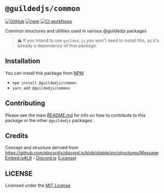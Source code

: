 # `@guildedjs/common`

[![GitHub](https://img.shields.io/badge/License-MIT-yellow.svg)](https://github.com/guildedjs/guilded.js/blob/main/LICENSE)
[![npm](https://img.shields.io/npm/v/@guildedjs/common?color=crimson&logo=npm)](https://www.npmjs.com/package/@guildedjs/common)
[![CI workflows](https://github.com/guildedjs/guilded.js/actions/workflows/ci.yml/badge.svg)](https://github.com/guildedjs/guilded.js/actions/workflows/ci.yml)

Common structures and utilities used in various @guildedjs packages

> ⚠️ If you intend to use `guilded.js` you won't need to install this, as it's already a dependency of that package.

## Installation

You can install this package from [NPM](https://www.npmjs.com/package/@guildedjs/common)

-   `npm install @guildedjs/common`
-   `yarn add @guildedjs/common`

## Contributing

Please see the main [README.md](https://github.com/guildedjs/guilded.js) for info on how to contribute to this package or the other `@guildedjs` packages.

## Credits

Concept and structure dervied from https://github.com/discordjs/discord.js/blob/stable/src/structures/MessageEmbed.js#L9 - [Discord.js](https://github.com/discordjs/discord.js) ([License](https://github.com/discordjs/discord.js/blob/stable/LICENSE))

## LICENSE

Licensed under the [MIT License](https://github.com/guildedjs/guilded.js/blob/main/LICENSE)
